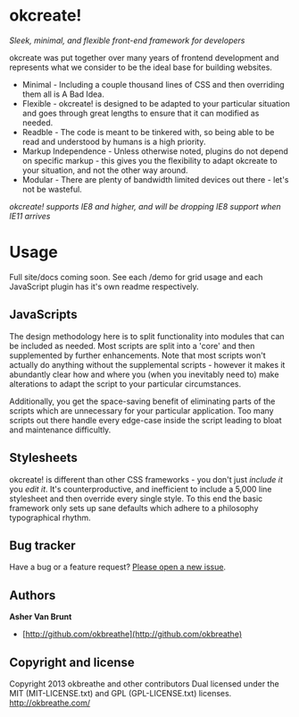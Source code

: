 # okcreate!

*Sleek, minimal, and flexible front-end framework for developers*

okcreate was put together over many years of frontend development and
represents what we consider to be the ideal base for building websites.

* Minimal - Including a couple thousand lines of CSS and then overriding them all is A Bad Idea.
* Flexible - okcreate! is designed to be adapted to your particular situation and goes through great lengths to ensure that it can modified as needed.
* Readble - The code is meant to be tinkered with, so being able to be read and understood by humans is a high priority.
* Markup Independence - Unless otherwise noted, plugins do not depend on specific markup - this gives you the flexibility to adapt okcreate to your situation, and not the other way around.
* Modular - There are plenty of bandwidth limited devices out there - let's not be wasteful.

*okcreate! supports IE8 and higher, and will be dropping IE8 support when IE11 arrives*



# Usage

Full site/docs coming soon. See each /demo for grid usage and each JavaScript
plugin has it's own readme respectively.



## JavaScripts

The design methodology here is to split functionality into modules that can be
included as needed. Most scripts are split into a 'core' and then supplemented
by further enhancements. Note that most scripts won't actually do anything without
the supplemental scripts - however it makes it abundantly clear how and where you
(when you inevitably need to) make alterations to adapt the script to your particular
circumstances. 

Additionally, you get the space-saving benefit of eliminating parts of the
scripts which are unnecessary for your particular application.  Too many
scripts out there handle every edge-case inside the script leading to bloat and
maintenance difficultly.



## Stylesheets

okcreate! is different than other CSS frameworks - you don't just <em>include it</em> you <em>edit it</em>. 
It's counterproductive, and inefficient to include a 5,000 line stylesheet and
then override every single style. To this end the basic framework only sets up
sane defaults which adhere to a philosophy typographical rhythm.



## Bug tracker

Have a bug or a feature request? [Please open a new issue](https://github.com/okbreathe/okcreate/issues). 



## Authors

**Asher Van Brunt**

+ [http://github.com/okbreathe](http://github.com/okbreathe)



## Copyright and license

Copyright 2013 okbreathe and other contributors
Dual licensed under the MIT (MIT-LICENSE.txt)
and GPL (GPL-LICENSE.txt) licenses.
http://okbreathe.com/
